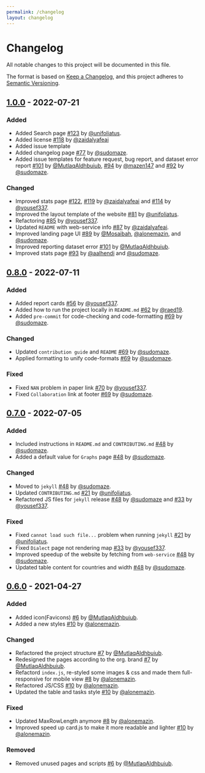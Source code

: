 ```yaml
---
permalink: /changelog
layout: changelog
---
```


# Changelog

All notable changes to this project will be documented in this file.

The format is based on [Keep a Changelog](https://keepachangelog.com/en/1.0.0/),
and this project adheres to [Semantic Versioning](https://semver.org/spec/v2.0.0.html).

## [1.0.0] - 2022-07-21

### Added

-   Added Search page [#123](https://github.com/ARBML/masader/pull/123) by [@unifoliatus](https://github.com/unifoliatus).
-   Added license [#118](https://github.com/ARBML/masader/pull/118) by [@zaidalyafeai](https://github.com/zaidalyafeai)
-   Added issue template 
-   Added changelog page [#77](https://github.com/ARBML/masader/pull/77) by [@sudomaze](https://github.com/sudomaze).
-   Added issue templates for feature request, bug report, and dataset error report [#101](https://github.com/ARBML/masader/pull/101) by [@MutlaqAldhbuiub](https://github.com/MutlaqAldhbuiub), [#94](https://github.com/ARBML/masader/pull/94) by [@mazen147](https://github.com/mazen147) and [#92](https://github.com/ARBML/masader/pull/92) by [@sudomaze](https://github.com/sudomaze).

### Changed

-   Improved stats page [#122](https://github.com/ARBML/masader/pull/122), [#119](https://github.com/ARBML/masader/pull/119) by [@zaidalyafeai](https://github.com/zaidalyafeai) and [#114](https://github.com/ARBML/masader/pull/114) by [@yousef337](https://github.com/yousef337). 
-   Improved the layout template of the website [#81](https://github.com/ARBML/masader/pull/81) by [@unifoliatus](https://github.com/unifoliatus).
-   Refactoring [#85](https://github.com/ARBML/masader/pull/85) by [@yousef337](https://github.com/yousef337).
-   Updated `README` with web-service info [#87](https://github.com/ARBML/masader/pull/87) by [@zaidalyafeai](https://github.com/zaidalyafeai).
-   Improved landing page UI [#89](https://github.com/ARBML/masader/pull/89) by [@Mosaibah](https://github.com/Mosaibah), [@alonemazin](https://github.com/alonemazin), and [@sudomaze](https://github.com/sudomaze).
-   Improved reporting dataset error [#101](https://github.com/ARBML/masader/pull/101) by [@MutlaqAldhbuiub](https://github.com/MutlaqAldhbuiub).
-   Improved stats page [#93](https://github.com/ARBML/masader/pull/93) by [@aalhendi](https://github.com/aalhendi) and [@sudomaze](https://github.com/sudomaze).

## [0.8.0] - 2022-07-11

### Added

-   Added report cards [#56](https://github.com/ARBML/masader/pull/56) by [@yousef337](https://github.com/yousef337).
-   Added how to run the project locally in `README.md` [#62](https://github.com/ARBML/masader/pull/62) by [@raed19](https://github.com/raed19).
-   Added `pre-commit` for code-checking and code-formatting [#69](https://github.com/ARBML/masader/pull/69) by [@sudomaze](https://github.com/sudomaze).

### Changed

-   Updated `contribution guide` and `README` [#69](https://github.com/ARBML/masader/pull/69) by [@sudomaze](https://github.com/sudomaze).
-   Applied formatting to unify code-formats [#69](https://github.com/ARBML/masader/pull/69) by [@sudomaze](https://github.com/sudomaze).

### Fixed

-   Fixed `NAN` problem in paper link [#70](https://github.com/ARBML/masader/pull/70) by [@yousef337](https://github.com/yousef337).
-   Fixed `Collaboration` link at footer [#69](https://github.com/ARBML/masader/pull/69) by [@sudomaze](https://github.com/sudomaze).

## [0.7.0] - 2022-07-05

### Added

-   Included instructions in `README.md` and `CONTRIBUTING.md` [#48](https://github.com/ARBML/masader/pull/48) by [@sudomaze](https://github.com/sudomaze).
-   Added a default value for `Graphs` page [#48](https://github.com/ARBML/masader/pull/48) by [@sudomaze](https://github.com/sudomaze).

### Changed

-   Moved to `jekyll` [#48](https://github.com/ARBML/masader/pull/48) by [@sudomaze](https://github.com/sudomaze).
-   Updated `CONTRIBUTING.md` [#21](https://github.com/ARBML/masader/pull/21) by [@unifoliatus](https://github.com/unifoliatus).
-   Refactored JS files for `jekyll` release [#48](https://github.com/ARBML/masader/pull/48) by [@sudomaze](https://github.com/sudomaze) and [#33](https://github.com/ARBML/masader/pull/33) by [@yousef337](https://github.com/yousef337).

### Fixed

-   Fixed `cannot load such file...` problem when running `jekyll` [#21](https://github.com/ARBML/masader/pull/21) by [@unifoliatus](https://github.com/unifoliatus).
-   Fixed `Dialect` page not rendering map [#33](https://github.com/ARBML/masader/pull/33) by [@yousef337](https://github.com/yousef337).
-   Improved speedup of the website by fetching from `web-service` [#48](https://github.com/ARBML/masader/pull/48) by [@sudomaze](https://github.com/sudomaze).
-   Updated table content for countries and width [#48](https://github.com/ARBML/masader/pull/48) by [@sudomaze](https://github.com/sudomaze).

## [0.6.0] - 2021-04-27

### Added

-   Added icon(Favicons) [#6](https://github.com/ARBML/masader/issues/6) by [@MutlaqAldhbuiub](https://github.com/MutlaqAldhbuiub).
-   Added a new styles [#10](https://github.com/ARBML/masader/pull/10) by [@alonemazin](https://github.com/alonemazin).

### Changed

-   Refactored the project structure [#7](https://github.com/ARBML/masader/pull/7) by [@MutlaqAldhbuiub](https://github.com/MutlaqAldhbuiub).
-   Redesigned the pages according to the org. brand [#7](https://github.com/ARBML/masader/pull/7) by [@MutlaqAldhbuiub](https://github.com/MutlaqAldhbuiub).
-   Refactord `index.js`, re-styled some images & css and made them full-responsive for mobile view [#8](https://github.com/ARBML/masader/pull/8) by [@alonemazin](https://github.com/alonemazin).
-   Refactored JS/CSS [#10](https://github.com/ARBML/masader/pull/10) by [@alonemazin](https://github.com/alonemazin).
-   Updated the table and tasks style [#10](https://github.com/ARBML/masader/pull/10) by [@alonemazin](https://github.com/alonemazin).

### Fixed

-   Updated MaxRowLength anymore [#8](https://github.com/ARBML/masader/pull/8) by [@alonemazin](https://github.com/alonemazin).
-   Improved speed up card.js to make it more readable and lighter [#10](https://github.com/ARBML/masader/pull/10) by [@alonemazin](https://github.com/alonemazin).

### Removed

-   Removed unused pages and scripts [#6](https://github.com/ARBML/masader/issues/6) by [@MutlaqAldhbuiub](https://github.com/MutlaqAldhbuiub).

[1.0.0]: #100---2022-07-19
[0.8.0]: #080---2022-07-11
[0.7.0]: #070---2022-07-05
[0.6.0]: #060---2021-04-27
